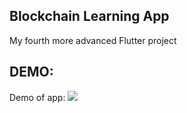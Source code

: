 ## Blockchain Learning App

My fourth more advanced Flutter project

## DEMO:

Demo of app:
![](https://github.com/technonenias/blockchain_learning_app/blob/main/lib/demo/blockchain_course_demo_final.gif)
